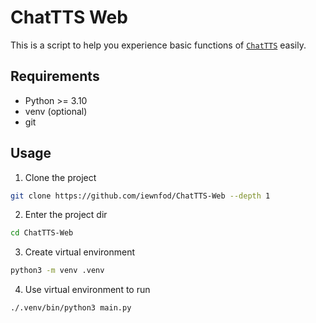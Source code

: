 # ChatTTS Web

This is a script to help you experience basic functions of [`ChatTTS`](https://github.com/2noise/ChatTTS) easily.

## Requirements
* Python >= 3.10
* venv (optional)
* git

## Usage
1. Clone the project
```bash
git clone https://github.com/iewnfod/ChatTTS-Web --depth 1
```
2. Enter the project dir
```bash
cd ChatTTS-Web
```
3. Create virtual environment
```bash
python3 -m venv .venv
```
4. Use virtual environment to run
```bash
./.venv/bin/python3 main.py
```
